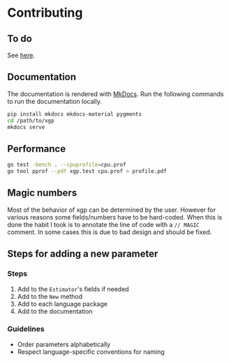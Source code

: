 # Contributing

## To do

See [here](https://github.com/MaxHalford/xgp/projects).

## Documentation

The documentation is rendered with [MkDocs](http://www.mkdocs.org/). Run the following commands to run the documentation locally.

```sh
pip install mkdocs mkdocs-material pygments
cd /path/to/xgp
mkdocs serve
```

## Performance

```sh
go test -bench . --cpuprofile=cpu.prof
go tool pprof --pdf xgp.test cpu.prof > profile.pdf
```

## Magic numbers

Most of the behavior of xgp can be determined by the user. However for various reasons some fields/numbers have to be hard-coded. When this is done the habit I took is to annotate the line of code with a `// MAGIC` comment. In some cases this is due to bad design and should be fixed.

## Steps for adding a new parameter

### Steps

1. Add to the `Estimator`'s fields if needed
2. Add to the `New` method
3. Add to each language package
4. Add to the documentation

### Guidelines

- Order parameters alphabetically
- Respect language-specific conventions for naming
